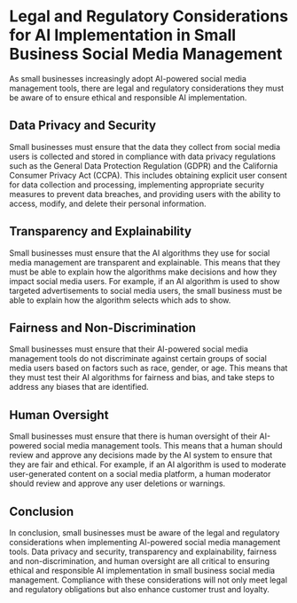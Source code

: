 Legal and Regulatory Considerations for AI Implementation in Small Business Social Media Management
===================================================================================================================================================================================

As small businesses increasingly adopt AI-powered social media management tools, there are legal and regulatory considerations they must be aware of to ensure ethical and responsible AI implementation.

Data Privacy and Security
-------------------------

Small businesses must ensure that the data they collect from social media users is collected and stored in compliance with data privacy regulations such as the General Data Protection Regulation (GDPR) and the California Consumer Privacy Act (CCPA). This includes obtaining explicit user consent for data collection and processing, implementing appropriate security measures to prevent data breaches, and providing users with the ability to access, modify, and delete their personal information.

Transparency and Explainability
-------------------------------

Small businesses must ensure that the AI algorithms they use for social media management are transparent and explainable. This means that they must be able to explain how the algorithms make decisions and how they impact social media users. For example, if an AI algorithm is used to show targeted advertisements to social media users, the small business must be able to explain how the algorithm selects which ads to show.

Fairness and Non-Discrimination
-------------------------------

Small businesses must ensure that their AI-powered social media management tools do not discriminate against certain groups of social media users based on factors such as race, gender, or age. This means that they must test their AI algorithms for fairness and bias, and take steps to address any biases that are identified.

Human Oversight
---------------

Small businesses must ensure that there is human oversight of their AI-powered social media management tools. This means that a human should review and approve any decisions made by the AI system to ensure that they are fair and ethical. For example, if an AI algorithm is used to moderate user-generated content on a social media platform, a human moderator should review and approve any user deletions or warnings.

Conclusion
----------

In conclusion, small businesses must be aware of the legal and regulatory considerations when implementing AI-powered social media management tools. Data privacy and security, transparency and explainability, fairness and non-discrimination, and human oversight are all critical to ensuring ethical and responsible AI implementation in small business social media management. Compliance with these considerations will not only meet legal and regulatory obligations but also enhance customer trust and loyalty.
